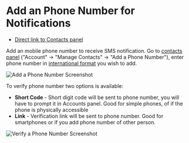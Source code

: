 Add an Phone Number for Notifications
======

 - [Direct link to Contacts panel](https://ostr.io/account/contacts)

Add an mobile phone number to receive SMS notification. Go to [contacts panel](https://ostr.io/account/contacts) ("Account" -> "Manage Contacts" -> "Add a Phone Number"), enter phone number in [international format](https://en.wikipedia.org/wiki/E.164) you wish to add.

![Add a Phone Number Screenshot](https://github.com/VeliovGroup/ostrio/blob/master/docs/account/add-phone-number.png?raw=true)

To verify phone number two options is available:
 - __Short Code__ - Short digit code will be sent to phone number, you will have to prompt it in Accounts panel. Good for simple phones, of if the phone is physically accessible
 - __Link__ - Verification link will be sent to phone number. Good for smartphones or if you add phone number of other person.

![Verify a Phone Number Screenshot](https://github.com/VeliovGroup/ostrio/blob/master/docs/account/verify-phone-number.png?raw=true)
